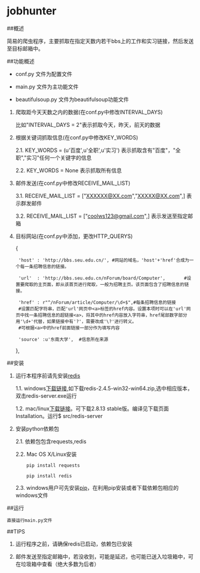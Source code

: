 jobhunter
=========

##概述

简易的爬虫程序，主要抓取在指定天数内若干bbs上的工作和实习链接，然后发送至目标邮箱中。


##功能概述

* conf.py 文件为配置文件

* main.py 文件为主功能文件

* beautifulsoup.py 文件为beautifulsoup功能文件

1. 爬取距今天天数之内的数据(在conf.py中修改INTERVAL_DAYS)

     比如"INTERVAL_DAYS = 2"表示抓取今天，昨天，前天的数据

2. 根据关键词抓取信息(在conf.py中修改KEY_WORDS)

     2.1. KEY_WORDS = (u'百度',u'全职',u'实习') 表示抓取含有"百度"，"全职","实习"任何一个关键字的信息

     2.2. KEY_WORDS = None 表示抓取所有信息

3. 邮件发送(在conf.py中修改RECEIVE_MAIL_LIST)

     3.1. RECEIVE_MAIL_LIST = ["XXXXXX@XX.com","XXXXX@XX.com",]  表示群发邮件

     3.2. RECEIVE_MAIL_LIST = ["coolws123@gmail.com",]           表示发送至指定邮箱

4. 目标网站(在conf.py中添加，更改HTTP_QUERYS)

   
   
      
     {     
        
        'host' : 'http://bbs.seu.edu.cn/', #网站的域名，'host'+'href'合成为一个每一条招聘信息的链接。
        
        'url'  : 'http://bbs.seu.edu.cn/nForum/board/Computer',       #设置要爬取的主页面，即从该首页进行爬取，一般为招聘主页。该页面包含了招聘信息的链接。
        
        'href' : r"^/nForum/article/Computer/\d+$",#每条招聘信息的链接
        #设置匹配字符串，匹配'url'网页中<a>标签的href内容。设置本项时可以在'url'网页中找一条招聘信息的超链接<a>，将其中的href内容放入字符串，href尾部数字部分用'\d+'代替，如果链接中有'?'，需要改成'\?'进行转义。
        #可根据<a>中的href前面链接一部分作为填写内容
        
        'source' :u'东南大学',  #信息所在来源
        
     },
        
  


##安装

1. 运行本程序前请先安装[redis](http://www.redis.io/)

     1.1. windows[下载链接](https://github.com/dmajkic/redis/downloads),如下载redis-2.4.5-win32-win64.zip,选中相应版本，双击redis-server.exe运行

     1.2. mac/linux[下载链接](http://www.redis.io/download)。可下载2.8.13 stable版。编译见下载页面Installation。运行$ src/redis-server

2. 安装python依赖包

     2.1. 依赖包包含requests,redis

     2.2. Mac OS X/Linux安装
   
           pip install requests
   
           pip install redis
   
     2.3. windows用户可先安装[pip](https://pip.pypa.io/en/latest/installing.html)，在利用pip安装或者下载依赖包相应的windows文件


##运行

    直接运行main.py文件

##TIPS

1. 运行程序之前，请确保redis已启动，依赖包已安装

2. 邮件发送至指定邮箱中，若没收到，可能是延迟，也可能已送入垃圾箱中，可在垃圾箱中查看（绝大多数为后者）
   
